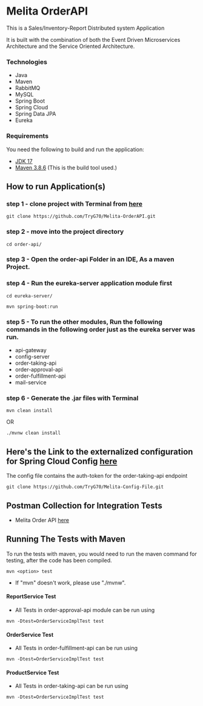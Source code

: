 # Melita OrderAPI

This is a Sales/Inventory-Report Distributed system Application

It is built with the combination of both the Event Driven Microservices Architecture and
the Service Oriented Architecture.

### Technologies

- Java
- Maven
- RabbitMQ
- MySQL
- Spring Boot
- Spring Cloud
- Spring Data JPA
- Eureka

### Requirements

You need the following to build and run the application:

- [JDK 17](https://www.oracle.com/java/technologies/javase-jdk11-downloads.html)
- [Maven 3.8.6](https://maven.apache.org) (This is the build tool used.)

[//]: # (- [Docker]&#40;https://www.docker.com/products/docker-desktop/&#41;)

## How to run Application(s)
### step 1 - clone project with Terminal from [here](https://github.com/TryG70/Melita-OrderAPI.git)

```
git clone https://github.com/TryG70/Melita-OrderAPI.git
```

### step 2 - move into the project directory
```
cd order-api/
```

### step 3 - Open the order-api Folder in an IDE, As a maven Project.

### step 4 - Run the eureka-server application module first 

```
cd eureka-server/
``` 
```
mvn spring-boot:run
```
### step 5 - To run the other modules, Run the following commands in the following order just as the eureka server was run.

- api-gateway
- config-server
- order-taking-api
- order-approval-api
- order-fulfillment-api
- mail-service



### step 6 - Generate the .jar files with Terminal

```
mvn clean install 
```
OR
```
./mvnw clean install
```

## Here's the Link to the externalized configuration for Spring Cloud Config [here](https://github.com/TryG70/Melita-Config-File.git)
The config file contains the auth-token for the order-taking-api endpoint
```
git clone https://github.com/TryG70/Melita-Config-File.git
```


## Postman Collection for Integration Tests
- Melita Order API [here](https://www.getpostman.com/collections/7595dcb52b220242cb95)


## Running The Tests with Maven

To run the tests with maven, you would need to run the maven command for testing, after the code has been compiled.
```
mvn <option> test
```
- If "mvn" doesn't work, please use "./mvnw".

#### ReportService Test
- All Tests in order-approval-api module can be run using
```
mvn -Dtest=OrderServiceImplTest test
```

#### OrderService Test
- All Tests in order-fulfillment-api can be run using
```
mvn -Dtest=OrderServiceImplTest test
```

#### ProductService Test
- All Tests in order-taking-api can be run using
```
mvn -Dtest=OrderServiceImplTest test
```
